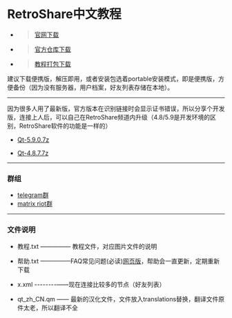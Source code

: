 # RetroShare中文教程
- >[官网下载][1]

- >[官方仓库下载][2]

- >[教程打包下载][7]

建议下载便携版，解压即用，或者安装包选着portable安装模式，即是便携版，方便备份（因为没有服务器，用户档案，好友列表存储在本地）。

------------


因为很多人用了最新版，官方版本在识别链接时会显示证书错误，所以分享个开发版，连接上人后，可以自己在RetroShare频道内升级（4.8/5.9是开发环境的区别，RetroShare软件的功能是一样的）

- [Qt-5.9.0.7z][3]

- [Qt-4.8.7.7z][4]

------------



### 群组
- [telegram群][5]
- [matrix riot群][6]

------------


### 文件说明
- 教程.txt ————— 教程文件，对应图片文件的说明
- 帮助.txt —————FAQ常见问题(必读)[网页版][8]，帮助会一直更新，定期重新下载
- x.xml --------——现在连接比较多的节点（好友列表）
- qt_zh_CN.qm —— 最新的汉化文件，文件放入translations替换，翻译文件原件太老，所以翻译不全


  [1]: http://retroshare.net/downloads.html
  [2]: https://github.com/RetroShare/RetroShare/releases
  [3]: https://www.dropbox.com/s/7sdwshn8yohb1mu/RetroShare-0.6.2-Windows-Portable-20170613-c451d3a1-Qt-5.9.0.7z?dl=0
  [4]: https://www.dropbox.com/s/apcfwno506odsbp/RetroShare-0.6.2-Windows-Portable-20170613-c451d3a1-Qt-4.8.7.7z?dl=0
  [5]: https://t.me/cnretroshare
  [6]: https://matrix.to/#/#RetroShareCN:matrix.org
  [7]: https://github.com/gongzisun/cnretroshare/archive/master.zip
  [8]: https://gongzisun.github.io
